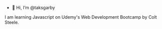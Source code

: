 - 👋 Hi, I’m @taksgarby

I am learning Javascript on Udemy's Web Development Bootcamp by Colt Steele. 

